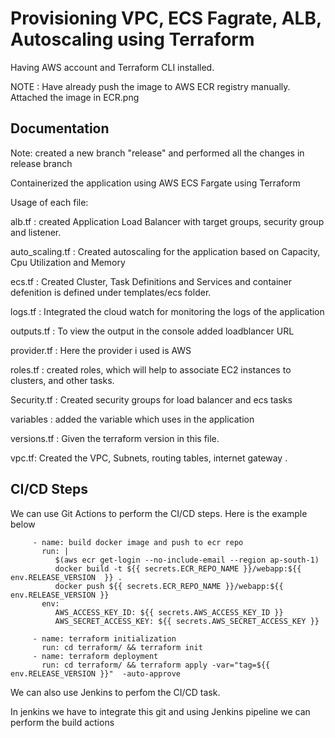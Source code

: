 # Provisioning VPC, ECS Fagrate, ALB, Autoscaling using Terraform
 Having AWS account and Terraform CLI installed.

NOTE : Have already push the image to AWS ECR registry manually. Attached the image in ECR.png


## Documentation

Note: created a new branch "release" and performed all the changes in release branch

Containerized the application using AWS ECS Fargate using Terraform

Usage of each file:

alb.tf : created Application Load Balancer with target groups, security group and listener.

auto_scaling.tf : Created autoscaling for the application based on Capacity, Cpu Utilization and Memory

ecs.tf : Created Cluster, Task Definitions and Services and container defenition is defined under templates/ecs folder.

logs.tf : Integrated the cloud watch for monitoring the logs of the application

outputs.tf : To view the output in the console added loadblancer URL

provider.tf : Here the provider i used is AWS

roles.tf : created roles, which will help to associate EC2 instances to clusters, and other tasks.

Security.tf : Created security groups for load balancer and ecs tasks

variables : added the variable which uses in the application

versions.tf : Given the terraform version in this file.

vpc.tf: Created the VPC, Subnets, routing tables, internet gateway .


## CI/CD Steps

We can use Git Actions to perform the CI/CD steps. Here is the example below


```
     - name: build docker image and push to ecr repo
       run: |
          $(aws ecr get-login --no-include-email --region ap-south-1)
          docker build -t ${{ secrets.ECR_REPO_NAME }}/webapp:${{ env.RELEASE_VERSION  }} .
          docker push ${{ secrets.ECR_REPO_NAME }}/webapp:${{ env.RELEASE_VERSION }}
       env:
          AWS_ACCESS_KEY_ID: ${{ secrets.AWS_ACCESS_KEY_ID }}
          AWS_SECRET_ACCESS_KEY: ${{ secrets.AWS_SECRET_ACCESS_KEY }}
          
     - name: terraform initialization 
       run: cd terraform/ && terraform init 
     - name: terraform deployment
       run: cd terraform/ && terraform apply -var="tag=${{ env.RELEASE_VERSION }}"  -auto-approve

```

We can also use Jenkins to perfom the CI/CD task.

In jenkins we have to integrate this git and using Jenkins pipeline we can perform the build actions





